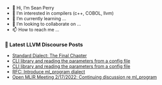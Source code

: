 - 👋 Hi, I’m Sean Perry
- 👀 I’m interested in compilers (c++, COBOL, llvm)
- 🌱 I’m currently learning ...
- 💞️ I’m looking to collaborate on ...
- 📫 How to reach me ...

<!---
s66perry/s66perry is a ✨ special ✨ repository because its `README.md` (this file) appears on your GitHub profile.
You can click the Preview link to take a look at your changes.
--->
### 📕 Latest LLVM Discourse Posts

<!-- DISCOURSE-LLVM:START -->
- [Standard Dialect: The Final Chapter](https://discourse.llvm.org/t/standard-dialect-the-final-chapter/6061/56)
- [CLI library and reading the parameters from a config file](https://discourse.llvm.org/t/cli-library-and-reading-the-parameters-from-a-config-file/60440/3)
- [CLI library and reading the parameters from a config file](https://discourse.llvm.org/t/cli-library-and-reading-the-parameters-from-a-config-file/60440/2)
- [RFC: Introduce ml_program dialect](https://discourse.llvm.org/t/rfc-introduce-ml-program-dialect/60376/24)
- [Open MLIR Meeting 2/17/2022: Continuing discussion re ml_program](https://discourse.llvm.org/t/open-mlir-meeting-2-17-2022-continuing-discussion-re-ml-program/60441/1)
<!-- DISCOURSE-LLVM:END -->
